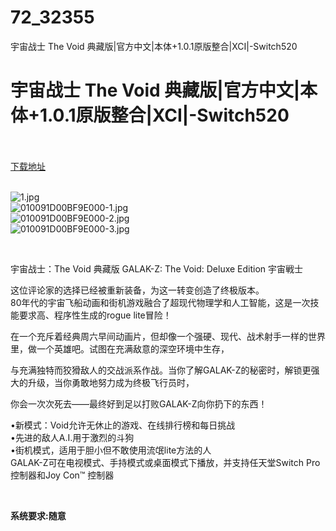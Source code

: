 # 72_32355
宇宙战士 The Void 典藏版|官方中文|本体+1.0.1原版整合|XCI|-Switch520
# 宇宙战士 The Void 典藏版|官方中文|本体+1.0.1原版整合|XCI|-Switch520
 <br/></br>
[下载地址](https://www.switch520.cc/article/32355 "下载地址")
<br/></br>

<p><img title="1.jpg" src="https://www.switch520.cc/muke_img/2022_06_05_a1443fde19184.jpg" alt="1.jpg"><br>
<img title="010091D00BF9E000-1.jpg" src="https://www.switch520.cc/muke_img/2022_06_05_05fd957ed9ddf.jpg" alt="010091D00BF9E000-1.jpg"><br>
<img title="010091D00BF9E000-2.jpg" src="https://www.switch520.cc/muke_img/2022_06_05_eeebf74a58d96.jpg" alt="010091D00BF9E000-2.jpg"><br>
<img title="010091D00BF9E000-3.jpg" src="https://www.switch520.cc/muke_img/2022_06_05_fa9b11edf2811.jpg" alt="010091D00BF9E000-3.jpg"></p>
<p>&nbsp;</p>
<p>宇宙战士：The Void 典藏版 GALAK-Z: The Void: Deluxe Edition 宇宙戦士</p>
<p>这位评论家的选择已经被重新装备，为这一转变创造了终极版本。<br>
80年代的宇宙飞船动画和街机游戏融合了超现代物理学和人工智能，这是一次技能要求高、程序性生成的rogue lite冒险！</p>
<p>在一个充斥着经典周六早间动画片，但却像一个强硬、现代、战术射手一样的世界里，做一个英雄吧。试图在充满敌意的深空环境中生存，</p>
<p>与充满独特而狡猾敌人的交战派系作战。当你了解GALAK-Z的秘密时，解锁更强大的升级，当你勇敢地努力成为终极飞行员时，</p>
<p>你会一次次死去——最终好到足以打败GALAK-Z向你扔下的东西！</p>
<p>•新模式：Void允许无休止的游戏、在线排行榜和每日挑战<br>
•先进的敌人A.I.用于激烈的斗狗<br>
•街机模式，适用于胆小但不敢使用流氓lite方法的人<br>
GALAK-Z可在电视模式、手持模式或桌面模式下播放，并支持任天堂Switch Pro控制器和Joy Con™ 控制器</p>
<p>&nbsp;</p>
<p><strong>系统要求:随意</strong></p>



